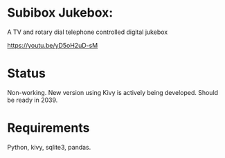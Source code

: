 # Subibox Jukebox: 

A TV and rotary dial telephone controlled digital jukebox

https://youtu.be/yD5oH2uD-sM

# Status

Non-working.  New version using Kivy is actively being developed.  Should be ready in 2039.


# Requirements

Python, kivy, sqlite3, pandas.
